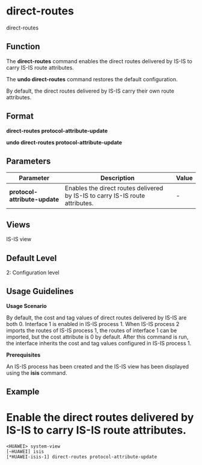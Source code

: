 direct-routes
=============

direct-routes

Function
--------



The **direct-routes** command enables the direct routes delivered by IS-IS to carry IS-IS route attributes.

The **undo direct-routes** command restores the default configuration.



By default, the direct routes delivered by IS-IS carry their own route attributes.


Format
------

**direct-routes protocol-attribute-update**

**undo direct-routes protocol-attribute-update**


Parameters
----------

| Parameter | Description | Value |
| --- | --- | --- |
| **protocol-attribute-update** | Enables the direct routes delivered by IS-IS to carry IS-IS route attributes. | - |



Views
-----

IS-IS view


Default Level
-------------

2: Configuration level


Usage Guidelines
----------------

**Usage Scenario**

By default, the cost and tag values of direct routes delivered by IS-IS are both 0. Interface 1 is enabled in IS-IS process 1. When IS-IS process 2 imports the routes of IS-IS process 1, the routes of interface 1 can be imported, but the cost attribute is 0 by default. After this command is run, the interface inherits the cost and tag values configured in IS-IS process 1.

**Prerequisites**

An IS-IS process has been created and the IS-IS view has been displayed using the **isis** command.


Example
-------

# Enable the direct routes delivered by IS-IS to carry IS-IS route attributes.
```
<HUAWEI> system-view
[~HUAWEI] isis
[*HUAWEI-isis-1] direct-routes protocol-attribute-update

```